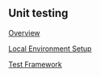 ## Unit testing

[Overview](https://github.com/AliaksandrMarachkouski/MJC-School/blob/master/stage%20%233/aem/module%20%232.%20Unit%20testing/overview.md)

[Local Environment Setup](https://github.com/AliaksandrMarachkouski/MJC-School/blob/patch-1/stage%20%233/aem/module%20%232.%20Unit%20testing/local_env_setup.md)

[Test Framework](https://github.com/YuryTiron/MJC-School/blob/patch-1/stage%20%233/aem/module%20%232.%20Unit%20testing/test_framework.md)



